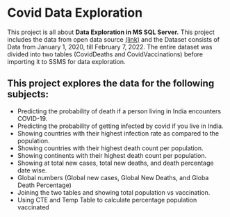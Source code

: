 
# Covid Data Exploration
This project is all about **Data Exploration in MS SQL Server.** This project includes the data from open data source [(link)](https://ourworldindata.org/covid-deaths) 
and the Dataset consists of Data from January 1, 2020, till February 7, 2022.
The entire dataset was divided into two tables (CovidDeaths and CovidVaccinations) before importing it to SSMS for data exploration.

## This project explores the data for the following subjects:
* Predicting the probability of death if a person living in India encounters COVID-19.
* Predicting the probability of getting infected by covid if you live in India.
* Showing countries with their highest infection rate as compared to the population.
* Showing countries with their highest death count per population.
* Showing continents with their highest death count per population.
* Showing at total new cases, total new deaths, and death percentage date wise.
* Global numbers (Global new cases, Global New Deaths, and Globa Death Percentage)
* Joining the two tables and showing total population vs vaccination.
* Using CTE and Temp Table to calculate percentage population vaccinated 
